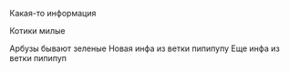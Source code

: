 Какая-то информация 

Котики милые 

Арбузы бывают зеленые
Новая инфа из ветки пипипупу
Еще инфа из ветки пипипуп